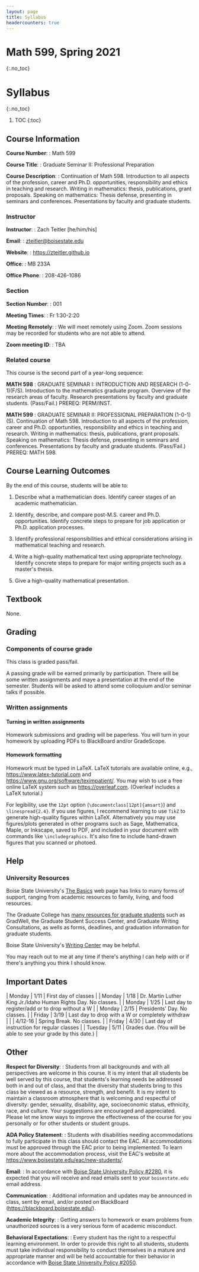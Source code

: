 ```yaml
---
layout: page
title: Syllabus
headercounters: true
---
```


# Math 599, Spring 2021
{:.no_toc}
# Syllabus
{:.no_toc}

1. TOC
{:toc}

## Course Information

**Course Number**:
: Math 599

**Course Title**:
: Graduate Seminar II: Professional Preparation

**Course Description**:
: Continuation of Math 598.
  Introduction to all aspects of the profession, career and Ph.D. opportunities,
  responsibility and ethics in teaching and research.
  Writing in mathematics: thesis, publications, grant proposals.
  Speaking on mathematics: Thesis defense, presenting in seminars and conferences.
  Presentations by faculty and graduate students.


### Instructor

**Instructor**:
: Zach Teitler [he/him/his]

**Email**:
: <zteitler@boisestate.edu>

**Website**:
: <https://zteitler.github.io>

**Office**:
: MB 233A

**Office Phone**:
: 208-426-1086


### Section

**Section Number**:
: 001

**Meeting Times**:
: Fr 1:30-2:20

**Meeting Remotely**:
: We will meet remotely using Zoom.
  Zoom sessions may be recorded for students who are not able to attend.

**Zoom meeting ID**:
: TBA


### Related course

This course is the second part of a year-long sequence:

**MATH 598**
: GRADUATE SEMINAR I: INTRODUCTION AND RESEARCH (1-0-1)(F/S).
  Introduction to the mathematics graduate program.
  Overview of the research areas of faculty.
  Research presentations by faculty and graduate students.
  (Pass/Fail.) PREREQ: PERM/INST.
  
**MATH 599**
: GRADUATE SEMINAR II: PROFESSIONAL PREPARATION (1-0-1)(S).
  Continuation of Math 598.
  Introduction to all aspects of the profession, career and Ph.D. opportunities,
  responsibility and ethics in teaching and research.
  Writing in mathematics: thesis, publications, grant proposals.
  Speaking on mathematics: Thesis defense, presenting in seminars and conferences.
  Presentations by faculty and graduate students.
  (Pass/Fail.) PREREQ: MATH 598.


## Course Learning Outcomes

By the end of this course, students will be able to:

1. Describe what a mathematician does. Identify career stages of an academic mathematician.

2. Identify, describe, and compare post-M.S. career and Ph.D. opportunities.
   Identify concrete steps to prepare for job application or Ph.D. application processes.

3. Identify professional responsibilities and ethical considerations
   arising in mathematical teaching and research.

4. Write a high-quality mathematical text using appropriate technology.
   Identify concrete steps to prepare for major writing projects such as a master's thesis.

5. Give a high-quality mathematical presentation.


## Textbook

None.


## Grading

### Components of course grade

This class is graded pass/fail.

A passing grade will be earned primarily by participation.
There will be some written assignments and maye a presentation
at the end of the semester.
Students will be asked to attend some colloquium and/or seminar talks if possible.

### Written assignments

#### Turning in written assignments

Homework submissions and grading will be paperless.
You will turn in your homework by uploading PDFs
to BlackBoard and/or GradeScope.

#### Homework formatting

Homework must be typed in LaTeX.
LaTeX tutorials are available online, e.g.,
<https://www.latex-tutorial.com>
and <https://www.gnu.org/software/teximpatient/>.
You may wish to use a free online LaTeX system such as <https://overleaf.com>.
(Overleaf includes a LaTeX tutorial.)

For legibility, use the `12pt` option (`\documentclass[12pt]{amsart}`)
and `\linespread{2.4}`.
If you use figures, I recommend learning to use `TikZ` to generate high-quality figures
within LaTeX.
Alternatively you may use figures/plots generated in other programs
such as Sage, Mathematica, Maple, or Inkscape,
saved to PDF, and included in your document with commands like `\includegraphics`.
It's also fine to include hand-drawn figures that you scanned or photoed.


## Help

### University Resources

Boise State University's [The Basics](https://www.boisestate.edu/student-life/basics/)
web page has links to many forms of support,
ranging from academic resources to family, living, and food resources.

The Graduate College has
[many resources for graduate students](https://www.boisestate.edu/graduatecollege/current-students/)
such as GradWell,
the Graduate Student Success Center, and Graduate Writing Consultations,
as wells as forms, deadlines, and graduation information for graduate students.

Boise State University's
[Writing Center](https://www.boisestate.edu/writingcenter/)
may be helpful.

You may reach out to me at any time if there's anything I can help with
or if there's anything you think I should know.


## Important Dates

| Monday | 1/11 | First day of classes | 
| Monday | 1/18 | Dr. Martin Luther King Jr./Idaho Human Rights Day. No classes. |
| Monday | 1/25 | Last day to register/add or to drop without a W |
| Monday | 2/15 | Presidents' Day. No classes. |
| Friday | 3/19 | Last day to drop with a W or completely withdraw |
|        | 4/12-16 | Spring Break. No classes. |
| Friday | 4/30 | Last day of instruction for regular classes |
| Tuesday | 5/11 | Grades due. (You will be able to see your grade by this date.) |


## Other

**Respect for Diversity**:
: Students from all backgrounds and with all perspectives are welcome in this course.
  It is my intent that all students be well served by this course,
  that students's learning needs be addressed both in and out of class,
  and that the diversity that students bring to this class be viewed as a resource,
  strength, and benefit.
  It is my intent to maintain a classroom atmosphere that is welcoming and respectful
  of diversity: gender, sexuality, disability, age, socioeconomic status, ethnicity,
  race, and culture.
  Your suggestions are encouraged and appreciated.
  Please let me know ways to improve the effectiveness of the course for you personally
  or for other students or student groups.

**ADA Policy Statement**:
: Students with disabilities needing accommodations to fully participate in this class
  should contact the EAC.
  All accommodations must be approved through the EAC prior to being implemented.
  To learn more about the accommodation process, visit the EAC's website at
  <https://www.boisestate.edu/eac/new-students/>.

**Email**:
: In accordance with
  [Boise State University Policy #2280](https://boisestate.edu/policy/policy-title-student-e-mail-communications/),
  it is expected that you will receive and read emails sent to your `boisestate.edu`
  email address.

**Communication**:
: Additional information and updates may be announced in class, sent by email,
  and/or posted on BlackBoard (<https://blackboard.boisestate.edu/>).

**Academic Integrity**:
: Getting answers to homework or exam problems from unauthorized sources
  is a very serious form of academic misconduct.

**Behavioral Expectations**:
: Every student has the right to a respectful learning environment.
  In order to provide this right to all students, students must take
  individual responsibility to conduct themselves in a mature and appropriate manner
  and will be held accountable for their behavior in accordance with
  [Boise State University Policy #2050](https://boisestate.edu/policy/student-affairs/maintaining-order/).
